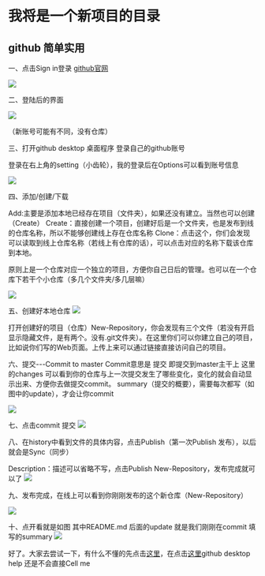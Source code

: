 ﻿# 我将是一个新项目的目录

## github 简单实用

一、点击Sign in登录 [github官网](https://github.com)
 
![](http://7xpqdb.com1.z0.glb.clouddn.com/1.jpg)

二、登陆后的界面

![](http://7xpqdb.com1.z0.glb.clouddn.com/2.jpg)

（新账号可能有不同，没有仓库）

三、打开github desktop 桌面程序 登录自己的github账号

登录在右上角的setting（小齿轮），我的登录后在Options可以看到账号信息

![](http://7xpqdb.com1.z0.glb.clouddn.com/3.jpg)


四、添加/创建/下载

Add:主要是添加本地已经存在项目（文件夹），如果还没有建立。当然也可以创建（Create）
Create：直接创建一个项目，创建好后是一个文件夹，也是发布到线的仓库名称，所以不能够创建线上存在仓库名称
Clone：点击这个，你们会发现 可以读取到线上仓库名称（若线上有仓库的话），可以点击对应的名称下载该仓库到本地。

原则上是一个仓库对应一个独立的项目，方便你自己日后的管理。也可以在一个仓库下若干个小仓库（多几个文件夹/多几层嘛）


![](http://7xpqdb.com1.z0.glb.clouddn.com/4.jpg)

五、创建好本地仓库
![](http://7xpqdb.com1.z0.glb.clouddn.com/5.jpg)

打开创建好的项目（仓库）New-Repository，你会发现有三个文件（若没有开启显示隐藏文件，是有两个。没有.git文件夹）。在这里你们可以你建立自己的项目，比如说你们写的Web页面。上传上来可以通过链接直接访问自己的项目。


六、提交---Commit to master 
Commit意思是 提交 即提交到master主干上
这里的changes 可以看到你的仓库与上一次提交发生了哪些变化，变化的就会自动显示出来、方便你去做提交commit。 summary（提交的概要），需要每次都写（如图中的update），才会让你commit

![](http://7xpqdb.com1.z0.glb.clouddn.com/6.jpg)

七、点击commit 提交
![](http://7xpqdb.com1.z0.glb.clouddn.com/7.png)

八、在history中看到文件的具体内容，点击Publish（第一次Publish 发布），以后就会是Sync（同步）

Description：描述可以省略不写，点击Publish New-Repository，发布完成就可以了
![](http://7xpqdb.com1.z0.glb.clouddn.com/8.jpg)

九、发布完成，在线上可以看到你刚刚发布的这个新仓库（New-Repository）

![](http://7xpqdb.com1.z0.glb.clouddn.com/9.jpg)

十、点开看就是如图
其中README.md  后面的update 就是我们刚刚在commit 填写的summary
![](http://7xpqdb.com1.z0.glb.clouddn.com/10.jpg)


好了。大家去尝试一下，有什么不懂的先点击[这里](https://baidu.com/)，在点击[这里](https://help.github.com/desktop/)github desktop help 还是不会直接Cell me





